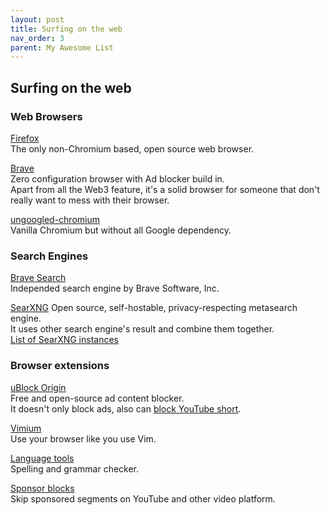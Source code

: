 ```yaml
---
layout: post
title: Surfing on the web
nav_order: 3
parent: My Awesome List
---
```

## Surfing on the web
### Web Browsers
[Firefox](https://www.mozilla.org/en-US/firefox/new/)  
The only non-Chromium based, open source web browser. 

[Brave](https://brave.com/)  
Zero configuration browser with Ad blocker build in.  
Apart from all the Web3 feature, it's a solid browser for someone that don't really want to mess with their browser. 

[ungoogled-chromium](https://github.com/ungoogled-software/ungoogled-chromium)  
Vanilla Chromium but without all Google dependency.  

### Search Engines
[Brave Search](https://search.brave.com/)  
Independed search engine by Brave Software, Inc. 

[SearXNG](https://docs.searxng.org/)
Open source, self-hostable, privacy-respecting metasearch engine.  
It uses other search engine's result and combine them together.  
[List of SearXNG instances](https://searx.space/)

### Browser extensions
[uBlock Origin](https://ublockorigin.com/)  
Free and open-source ad content blocker.  
It doesn't only block ads, also can [block YouTube short](https://letsblock.it/filters/youtube-shorts). 

[Vimium](https://vimium.github.io/)  
Use your browser like you use Vim. 

[Language tools](https://languagetool.org/)  
Spelling and grammar checker. 

[Sponsor blocks](https://sponsor.ajay.app/)  
Skip sponsored segments on YouTube and other video platform. 